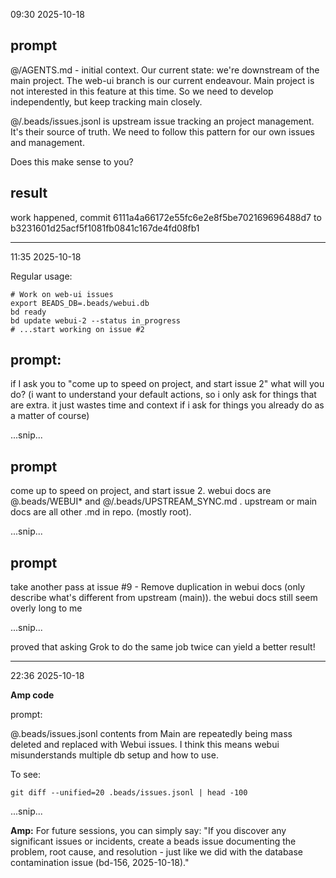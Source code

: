 09:30 2025-10-18

## prompt
@/AGENTS.md - initial context. Our current state: we're downstream of the main project. The web-ui branch is our current endeavour. Main project is not interested in this feature at this time. So we need to develop independently, but keep tracking main closely.

@/.beads/issues.jsonl is upstream issue tracking an project management. It's their source of truth. We need to follow this pattern for our own issues and management.

Does this make sense to you?

## result

work happened, commit 6111a4a66172e55fc6e2e8f5be702169696488d7 to b3231601d25acf5f1081fb0841c167de4fd08fb1

-----

11:35 2025-10-18

Regular usage:

```
# Work on web-ui issues
export BEADS_DB=.beads/webui.db
bd ready
bd update webui-2 --status in_progress
# ...start working on issue #2 
```

## prompt:

if I ask you to "come up to speed on project, and start issue 2" what will you do?
(i want to understand your default actions, so i only ask for things that are extra. it just wastes time and context if i ask for things you already do as a matter of course)

...snip...

## prompt

come up to speed on project, and start issue 2.
webui docs are @.beads/WEBUI* and @/.beads/UPSTREAM_SYNC.md . 
upstream or main docs are all other .md in repo. (mostly root).

...snip...

## prompt

take another pass at issue #9 - Remove duplication in webui docs (only describe what's different from upstream (main)). the webui docs still seem overly long to me

...snip...

proved that asking Grok to do the same job twice can yield a better result!


----

22:36 2025-10-18

**Amp code**

prompt:

@.beads/issues.jsonl contents from Main are repeatedly being mass deleted and replaced with Webui issues. I think this means webui misunderstands multiple db setup and how to use.

To see:
```
git diff --unified=20 .beads/issues.jsonl | head -100
```

...snip...


**Amp:** For future sessions, you can simply say: "If you discover any significant issues or incidents, create a beads issue documenting the problem, root cause, and resolution - just like we did with the database contamination issue (bd-156, 2025-10-18)."

